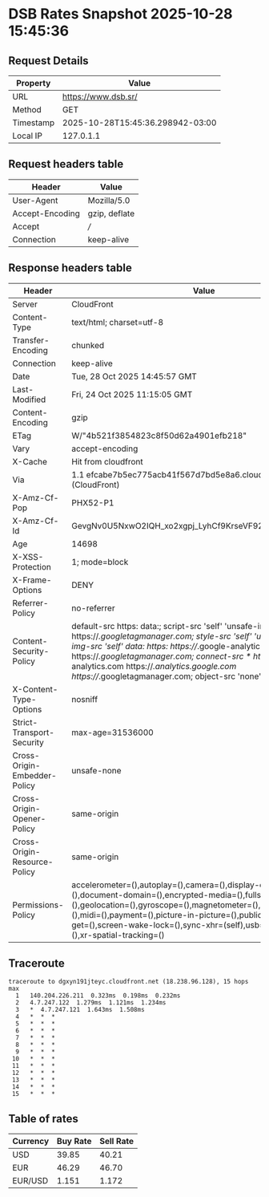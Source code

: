 # DSB Rates Snapshot 2025-10-28 15:45:36
## Request Details

| Property | Value |
|----------|-------|
| URL | https://www.dsb.sr/ |
| Method | GET |
| Timestamp | 2025-10-28T15:45:36.298942-03:00 |
| Local IP | 127.0.1.1 |
    
## Request headers table

| Header | Value |
|--------|-------|
| User-Agent | Mozilla/5.0 |
| Accept-Encoding | gzip, deflate |
| Accept | */* |
| Connection | keep-alive |

    
## Response headers table
| Header | Value |
|--------|-------|
| Server | CloudFront |
| Content-Type | text/html; charset=utf-8 |
| Transfer-Encoding | chunked |
| Connection | keep-alive |
| Date | Tue, 28 Oct 2025 14:45:57 GMT |
| Last-Modified | Fri, 24 Oct 2025 11:15:05 GMT |
| Content-Encoding | gzip |
| ETag | W/"4b521f3854823c8f50d62a4901efb218" |
| Vary | accept-encoding |
| X-Cache | Hit from cloudfront |
| Via | 1.1 efcabe7b5ec775acb41f567d7bd5e8a6.cloudfront.net (CloudFront) |
| X-Amz-Cf-Pop | PHX52-P1 |
| X-Amz-Cf-Id | GevgNv0U5NxwO2IQH_xo2xgpj_LyhCf9KrseVF92ObrghIdXg0biKg== |
| Age | 14698 |
| X-XSS-Protection | 1; mode=block |
| X-Frame-Options | DENY |
| Referrer-Policy | no-referrer |
| Content-Security-Policy | default-src https: data:; script-src 'self' 'unsafe-inline' https://*.googletagmanager.com; style-src 'self' 'unsafe-inline' data:; img-src 'self' data: https: https://*.google-analytics.com https://*.googletagmanager.com; connect-src * https://*.google-analytics.com https://*.analytics.google.com https://*.googletagmanager.com; object-src 'none' |
| X-Content-Type-Options | nosniff |
| Strict-Transport-Security | max-age=31536000 |
| Cross-Origin-Embedder-Policy | unsafe-none |
| Cross-Origin-Opener-Policy | same-origin |
| Cross-Origin-Resource-Policy | same-origin |
| Permissions-Policy | accelerometer=(),autoplay=(),camera=(),display-capture=(),document-domain=(),encrypted-media=(),fullscreen=(),geolocation=(),gyroscope=(),magnetometer=(),microphone=(),midi=(),payment=(),picture-in-picture=(),publickey-credentials-get=(),screen-wake-lock=(),sync-xhr=(self),usb=(),web-share=(),xr-spatial-tracking=() |

## Traceroute 

```
traceroute to dgxyn191jteyc.cloudfront.net (18.238.96.128), 15 hops max
  1   140.204.226.211  0.323ms  0.198ms  0.232ms 
  2   4.7.247.122  1.279ms  1.121ms  1.234ms 
  3   *  4.7.247.121  1.643ms  1.508ms 
  4   *  *  * 
  5   *  *  * 
  6   *  *  * 
  7   *  *  * 
  8   *  *  * 
  9   *  *  * 
 10   *  *  * 
 11   *  *  * 
 12   *  *  * 
 13   *  *  * 
 14   *  *  * 
 15   *  *  * 

```


## Table of rates

| Currency | Buy Rate | Sell Rate |
|----------|----------|-----------|
| USD | 39.85 | 40.21 |
| EUR | 46.29 | 46.70 |
| EUR/USD | 1.151 | 1.172 |
